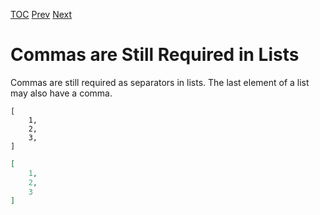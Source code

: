 [TOC](Readme.md) [Prev](commas.md) [Next](curly.md)

# Commas are Still Required in Lists


Commas are still required as separators in lists.
The last element of a list may also have a comma.

<!-- CUE editor -->
```
[
    1,
    2,
    3,
]
```

<!-- JSON result -->
```json
[
    1,
    2,
    3
]
```